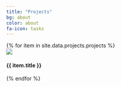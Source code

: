 ```yaml
---
title: "Projects"
bg: about
color: about
fa-icon: tasks
---
```


<div class="row partners">
{% for item in site.data.projects.projects %}
  <div class="col s12 partner valign">
    <a href="{{ item.url }}" target="blank"><img src="img/projects/{{ item.image }}"/></a>
    <h4> {{ item.title }}  </h4>  
  </div>
  {% endfor %}
  </div>
